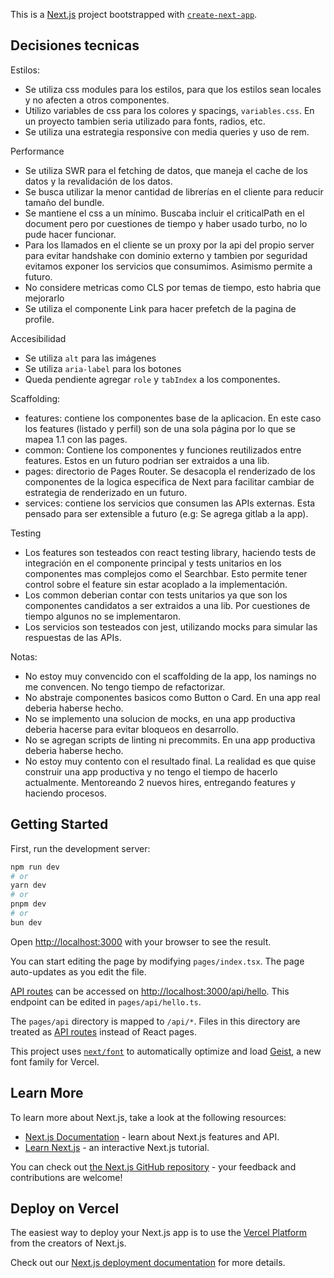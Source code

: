 This is a [Next.js](https://nextjs.org) project bootstrapped with [`create-next-app`](https://nextjs.org/docs/pages/api-reference/create-next-app).

## Decisiones tecnicas

Estilos:
- Se utiliza css modules para los estilos, para que los estilos sean locales y no afecten a otros componentes. 
- Utilizo variables de css para los colores y spacings, `variables.css`. En un proyecto tambien seria utilizado para fonts, radios, etc.
- Se utiliza una estrategia responsive con media queries y uso de rem.

Performance
- Se utiliza SWR para el fetching de datos, que maneja el cache de los datos y la revalidación de los datos.
- Se busca utilizar la menor cantidad de librerías en el cliente para reducir tamaño del bundle.
- Se mantiene el css a un mínimo. Buscaba incluir el criticalPath en el document pero por cuestiones de tiempo y haber usado turbo, no lo pude hacer funcionar.
- Para los llamados en el cliente se un proxy por la api del propio server para evitar handshake con dominio externo y tambien por seguridad evitamos exponer los servicios que consumimos. Asimismo permite a futuro. 
- No considere metricas como CLS por temas de tiempo, esto habria que mejorarlo
- Se utiliza el componente Link para hacer prefetch de la pagina de profile.

Accesibilidad
- Se utiliza `alt` para las imágenes
- Se utiliza `aria-label` para los botones
- Queda pendiente agregar `role` y `tabIndex` a los componentes.

Scaffolding:
- features: contiene los componentes base de la aplicacion. En este caso los features (listado y perfil) son de una sola página por lo que se mapea 1.1 con las pages.
- common: Contiene los componentes y funciones reutilizados entre features. Estos en un futuro podrian ser extraidos a una lib. 
- pages: directorio de Pages Router. Se desacopla el renderizado de los componentes de la logica especifica de Next para facilitar cambiar de estrategia de renderizado en un futuro.
- services: contiene los servicios que consumen las APIs externas. Esta pensado para ser extensible a futuro (e.g: Se agrega gitlab a la app).

Testing
- Los features son testeados con react testing library, haciendo tests de integración en el componente principal y tests unitarios en los componentes mas complejos como el Searchbar. Esto permite tener control sobre el feature sin estar acoplado a la implementación.
- Los common deberian contar con tests unitarios ya que son los componentes candidatos a ser extraidos a una lib. Por cuestiones de tiempo algunos no se implementaron.
- Los servicios son testeados con jest, utilizando mocks para simular las respuestas de las APIs.

Notas:
- No estoy muy convencido con el scaffolding de la app, los namings no me convencen. No tengo tiempo de refactorizar. 
- No abstraje componentes basicos como Button o Card. En una app real deberia haberse hecho.
- No se implemento una solucion de mocks, en una app productiva deberia hacerse para evitar bloqueos en desarrollo.
- No se agregan scripts de linting ni precommits. En una app productiva deberia haberse hecho.
- No estoy muy contento con el resultado final. La realidad es que quise construir una app productiva y no tengo el tiempo de hacerlo actualmente. Mentoreando 2 nuevos hires, entregando features y haciendo procesos. 

## Getting Started

First, run the development server:

```bash
npm run dev
# or
yarn dev
# or
pnpm dev
# or
bun dev
```

Open [http://localhost:3000](http://localhost:3000) with your browser to see the result.

You can start editing the page by modifying `pages/index.tsx`. The page auto-updates as you edit the file.

[API routes](https://nextjs.org/docs/pages/building-your-application/routing/api-routes) can be accessed on [http://localhost:3000/api/hello](http://localhost:3000/api/hello). This endpoint can be edited in `pages/api/hello.ts`.

The `pages/api` directory is mapped to `/api/*`. Files in this directory are treated as [API routes](https://nextjs.org/docs/pages/building-your-application/routing/api-routes) instead of React pages.

This project uses [`next/font`](https://nextjs.org/docs/pages/building-your-application/optimizing/fonts) to automatically optimize and load [Geist](https://vercel.com/font), a new font family for Vercel.

## Learn More

To learn more about Next.js, take a look at the following resources:

- [Next.js Documentation](https://nextjs.org/docs) - learn about Next.js features and API.
- [Learn Next.js](https://nextjs.org/learn-pages-router) - an interactive Next.js tutorial.

You can check out [the Next.js GitHub repository](https://github.com/vercel/next.js) - your feedback and contributions are welcome!

## Deploy on Vercel

The easiest way to deploy your Next.js app is to use the [Vercel Platform](https://vercel.com/new?utm_medium=default-template&filter=next.js&utm_source=create-next-app&utm_campaign=create-next-app-readme) from the creators of Next.js.

Check out our [Next.js deployment documentation](https://nextjs.org/docs/pages/building-your-application/deploying) for more details.
